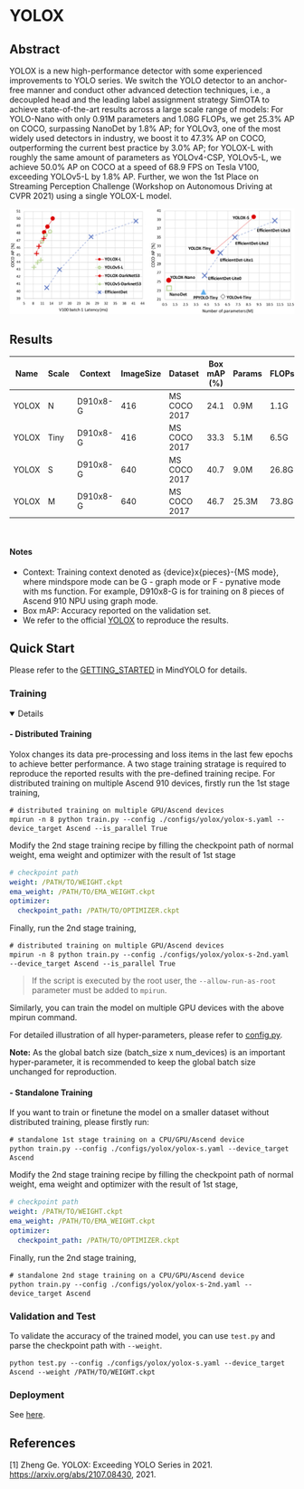 # YOLOX

## Abstract
YOLOX is a new high-performance detector with some experienced improvements to YOLO series. We switch the YOLO detector to an anchor-free manner and conduct other advanced detection techniques, i.e., a decoupled head and the leading label assignment strategy SimOTA to achieve state-of-the-art results across a large scale range of models: For YOLO-Nano with only 0.91M parameters and 1.08G FLOPs, we get 25.3% AP on COCO, surpassing NanoDet by 1.8% AP; for YOLOv3, one of the most widely used detectors in industry, we boost it to 47.3% AP on COCO, outperforming the current best practice by 3.0% AP; for YOLOX-L with roughly the same amount of parameters as YOLOv4-CSP, YOLOv5-L, we achieve 50.0% AP on COCO at a speed of 68.9 FPS on Tesla V100, exceeding YOLOv5-L by 1.8% AP. Further, we won the 1st Place on Streaming Perception Challenge (Workshop on Autonomous Driving at CVPR 2021) using a single YOLOX-L model.
<div align=center>
<img src="https://raw.githubusercontent.com/zhanghuiyao/pics/main/mindyoloyolox_baseline.png"/>
</div>

## Results

<div align="center">

| Name   | Scale | Context  | ImageSize | Dataset      | Box mAP (%) | Params | FLOPs | Recipe                                                                                                                                                                                         | Download                                                                                                             |
|--------|-------|----------|-----------|--------------|-------------|--------|-------|------------------------------------------------------------------------------------------------------------------------------------------------------------------------------------------------|----------------------------------------------------------------------------------------------------------------------|
| YOLOX  | N     | D910x8-G | 416       | MS COCO 2017 | 24.1        | 0.9M   | 1.1G  | [yaml1](https://github.com/mindspore-lab/mindyolo/blob/master/configs/yolox/yolox-nano.yaml)  [yaml2](https://github.com/mindspore-lab/mindyolo/blob/master/configs/yolox/yolox-nano-2nd.yaml) | [weights](https://download.mindspore.cn/toolkits/mindyolo/yolox/yolox-n_300e_map241-ec9815e3.ckpt)                |
| YOLOX  | Tiny  | D910x8-G | 416       | MS COCO 2017 | 33.3        | 5.1M   | 6.5G  | [yaml1](https://github.com/mindspore-lab/mindyolo/blob/master/configs/yolox/yolox-tiny.yaml)  [yaml2](https://github.com/mindspore-lab/mindyolo/blob/master/configs/yolox/yolox-tiny-2nd.yaml) | [weights](https://download.mindspore.cn/toolkits/mindyolo/yolox/yolox-tiny_300e_map333-e5ae3a2e.ckpt)                |
| YOLOX  | S     | D910x8-G | 640       | MS COCO 2017 | 40.7        | 9.0M   | 26.8G | [yaml1](https://github.com/mindspore-lab/mindyolo/blob/master/configs/yolox/yolox-s.yaml)    [yaml2](https://github.com/mindspore-lab/mindyolo/blob/master/configs/yolox/yolox-s-2nd.yaml)     | [weights](https://download.mindspore.cn/toolkits/mindyolo/yolox/yolox-s_300e_map407-0983e07f.ckpt)                   |
| YOLOX  | M     | D910x8-G | 640       | MS COCO 2017 | 46.7        | 25.3M  | 73.8G | [yaml1](https://github.com/mindspore-lab/mindyolo/blob/master/configs/yolox/yolox-m.yaml)    [yaml2](https://github.com/mindspore-lab/mindyolo/blob/master/configs/yolox/yolox-m.yaml)         | [weights](https://download.mindspore.cn/toolkits/mindyolo/yolox/yolox-m_300e_map467-1db321ee.ckpt)                   |

</div>
<br>

#### Notes

- Context: Training context denoted as {device}x{pieces}-{MS mode}, where mindspore mode can be G - graph mode or F - pynative mode with ms function. For example, D910x8-G is for training on 8 pieces of Ascend 910 NPU using graph mode.
- Box mAP: Accuracy reported on the validation set.
- We refer to the official [YOLOX](https://github.com/Megvii-BaseDetection/YOLOX) to reproduce the results.

## Quick Start

Please refer to the [GETTING_STARTED](https://github.com/mindspore-lab/mindyolo/blob/master/GETTING_STARTED.md) in MindYOLO for details.

### Training

<details open>

#### - Distributed Training

Yolox changes its data pre-processing and loss items in the last few epochs to achieve better performance. A two stage training stratage is required to reproduce the reported results with the pre-defined training recipe. For distributed training on multiple Ascend 910 devices, firstly run the 1st stage training,
```shell
# distributed training on multiple GPU/Ascend devices
mpirun -n 8 python train.py --config ./configs/yolox/yolox-s.yaml --device_target Ascend --is_parallel True
```
Modify the 2nd stage training recipe by filling the checkpoint path of normal weight, ema weight and optimizer with the result of 1st stage
```yaml
# checkpoint path
weight: /PATH/TO/WEIGHT.ckpt
ema_weight: /PATH/TO/EMA_WEIGHT.ckpt
optimizer:
  checkpoint_path: /PATH/TO/OPTIMIZER.ckpt
```
Finally, run the 2nd stage training,
```shell
# distributed training on multiple GPU/Ascend devices
mpirun -n 8 python train.py --config ./configs/yolox/yolox-s-2nd.yaml --device_target Ascend --is_parallel True
```
> If the script is executed by the root user, the `--allow-run-as-root` parameter must be added to `mpirun`.


Similarly, you can train the model on multiple GPU devices with the above mpirun command.

For detailed illustration of all hyper-parameters, please refer to [config.py](https://github.com/mindspore-lab/mindyolo/blob/master/mindyolo/utils/config.py).

**Note:**  As the global batch size  (batch_size x num_devices) is an important hyper-parameter, it is recommended to keep the global batch size unchanged for reproduction.

#### - Standalone Training

If you want to train or finetune the model on a smaller dataset without distributed training, please firstly run:

```shell
# standalone 1st stage training on a CPU/GPU/Ascend device
python train.py --config ./configs/yolox/yolox-s.yaml --device_target Ascend
```
Modify the 2nd stage training recipe by filling the checkpoint path of normal weight, ema weight and optimizer with the result of 1st stage,
```yaml
# checkpoint path
weight: /PATH/TO/WEIGHT.ckpt
ema_weight: /PATH/TO/EMA_WEIGHT.ckpt
optimizer:
  checkpoint_path: /PATH/TO/OPTIMIZER.ckpt
```
Finally, run the 2nd stage training,
```shell
# standalone 2nd stage training on a CPU/GPU/Ascend device
python train.py --config ./configs/yolox/yolox-s-2nd.yaml --device_target Ascend
```
</details>

### Validation and Test

To validate the accuracy of the trained model, you can use `test.py` and parse the checkpoint path with `--weight`.

```
python test.py --config ./configs/yolox/yolox-s.yaml --device_target Ascend --weight /PATH/TO/WEIGHT.ckpt
```

### Deployment

See [here](./deploy/README.md).

## References

<!--- Guideline: Citation format should follow GB/T 7714. -->
[1] Zheng Ge. YOLOX: Exceeding YOLO Series in 2021. https://arxiv.org/abs/2107.08430, 2021.
